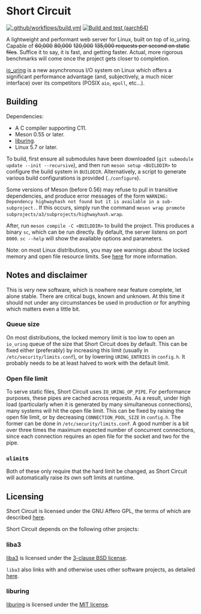 # Short Circuit

[![.github/workflows/build.yml](https://github.com/3541/short-circuit/actions/workflows/build.yml/badge.svg)](https://github.com/3541/short-circuit/actions/workflows/build.yml)
[![Build and test (aarch64)](https://circleci.com/gh/3541/short-circuit.svg?style=shield)](https://circleci.com/gh/3541/short-circuit)

A lightweight and performant web server for Linux, built on top of io_uring. Capable of ~~60,000~~
~~80,000~~ ~~120,000~~ ~~135,000 requests per second on static files~~. Suffice it to say, it is
fast, and getting faster. Actual, more rigorous benchmarks will come once the project gets closer to
completion.

[io_uring](https://kernel.dk/io_uring.pdf?source=techstories.org) is a new asynchronous I/O system
on Linux which offers a significant performance advantage (and, subjectively, a much nicer
interface) over its competitors (POSIX `aio`, `epoll`, etc...).

## Building
Dependencies:
* A C compiler supporting C11.
* Meson 0.55 or later.
* [liburing](https://github.com/axboe/liburing).
* Linux 5.7 or later.

To build, first ensure all submodules have been downloaded (`git submodule update --init
--recursive`), and then run `meson setup <BUILDDIR>` to configure the build system in `BUILDDIR`.
Alternatively, a script to generate various build configurations is provided (`./configure`).

Some versions of Meson (before 0.56) may refuse to pull in transitive dependencies, and produce error messages of
the form `WARNING: Dependency highwayhash not found but it is available in a sub-subproject.`. If
this occurs, simply run the command `meson wrap promote
subprojects/a3/subprojects/highwayhash.wrap`.

After, run `meson compile -C <BUILDDIR>` to build the project. This produces a binary `sc`, which
can be run directly. By default, the server listens on port `8000`. `sc --help` will show the
available options and parameters.

Note: on most Linux distributions, you may see warnings about the locked memory and open file
resource limits. See [here](#queue-size) for more information.

## Notes and disclaimer
This is _very_ new software, which is nowhere near feature complete, let alone stable. There are
critical bugs, known and unknown. At this time it should not under any circumstances be used in
production or for anything which matters even a little bit.

### Queue size
On most distributions, the locked memory limit is too low to open an `io_uring` queue of the size
that Short Circuit does by default. This can be fixed either (preferably) by increasing this limit
(usually in `/etc/security/limits.conf`), or by lowering `URING_ENTRIES` in `config.h`. It probably
needs to be at least halved to work with the default limit.

### Open file limit
To serve static files, Short Circuit uses `IO_URING_OP_PIPE`. For performance purposes, these pipes
are cached across requests. As a result, under high load (particularly when it is generated by many
simultaneous connections), many systems will hit the open file limit. This can be fixed by raising
the open file limit, or by decreasing `CONNECTION_POOL_SIZE` in `config.h`. The former can be done
in `/etc/security/limits.conf`. A good number is a bit over three times the maximum expected number
of concurrent connections, since each connection requires an open file for the socket and two for
the pipe.

### `ulimit`s
Both of these only require that the hard limit be changed, as Short Circuit will automatically raise
its own soft limits at runtime.

## Licensing

Short Circuit is licensed under the GNU Affero GPL, the terms of which are described
[here](https://github.com/3541/short-circuit/blob/trunk/LICENSE).

Short Circuit depends on the following other projects:

### liba3
[liba3](https://github.com/3541/liba3) is licensed under the [3-clause BSD
license](https://github.com/3541/liba3/blob/trunk/LICENSE).

`liba3` also links with and otherwise uses other software projects, as detailed
[here](https://github.com/3541/liba3/blob/trunk/README.md#licensing).

### liburing
[liburing](https://github.com/axboe/liburing) is licensed under the [MIT
license](https://github.com/axboe/liburing/blob/master/LICENSE).
